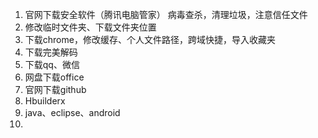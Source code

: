 1. 官网下载安全软件（腾讯电脑管家）
	病毒查杀，清理垃圾，注意信任文件
2. 修改临时文件夹、下载文件夹位置
3. 下载chrome，修改缓存、个人文件路径，跨域快捷，导入收藏夹
4. 下载完美解码
5. 下载qq、微信
6. 网盘下载office
7. 官网下载github
8. Hbuilderx
9. java、eclipse、android
10. 